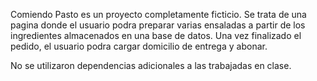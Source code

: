 Comiendo Pasto es un proyecto completamente ficticio. Se trata de una pagina donde el usuario podra preparar varias ensaladas a partir de los ingredientes almacenados en una base de datos.
Una vez finalizado el pedido, el usuario podra cargar domicilio de entrega y abonar.

No se utilizaron dependencias adicionales a las trabajadas en clase.